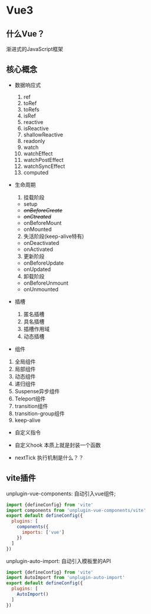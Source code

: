 # Vue3

## 什么Vue？
渐进式的JavaScript框架

## 核心概念
- 数据响应式
  1. ref
  2. toRef
  3. toRefs
  4. isRef
  5. reactive
  6. isReactive
  7. shallowReactive
  8. readonly
  9. watch
  10. watchEffect
  11. watchPostEffect
  12. watchSyncEffect
  13. computed

- 生命周期
  1. 挂载阶段
    - setup
    - <del>*onBeforeCreate*</del>
    - <del>*onCtreated*</del>
    - onBeforeMount
    - onMounted
  2. 失活阶段(keep-alive特有)
    - onDeactivated
    - onActivated
  3. 更新阶段
    - onBeforeUpdate
    - onUpdated
  4. 卸载阶段
    - onBeforeUnmount
    - onUnmounted
- 插槽
  1. 匿名插槽
  2. 具名插槽
  3. 插槽作用域
  4. 动态插槽
- 组件
1. 全局组件
2. 局部组件
3. 动态组件
4. 递归组件
5. Suspense异步组件
6. Teleport组件
7. transition组件
8. transition-group组件
9. keep-alive
- 自定义指令

- 自定义hook
  本质上就是封装一个函数
- nextTick
  执行机制是什么？？


## vite插件
unplugin-vue-components: 自动引入vue组件;
```js
import {defineConfig} from 'vite'
import components from 'unplugin-vue-components/vite'
export default defineConfig({
  plugins: [
    components({
      imports: ['vue']
    })
  ]
})
```   
unplugin-auto-import: 自动引入模板里的API
```js
import {defineConfig} from 'vite'
import AutoImport from 'unplugin-auto-import'
export default defineConfig({
  plugins: [
    AutoImport()
  ]
})
```
